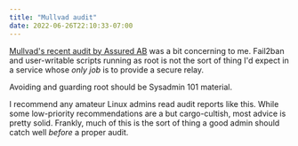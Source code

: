 ```yaml
---
title: "Mullvad audit"
date: 2022-06-26T22:10:33-07:00
---
```

[Mullvad's recent audit by Assured AB](https://www.assured.se/publications/Assured_Mullvad_relay_server_audit_report_2022.pdf) was a bit concerning to me. Fail2ban and user-writable scripts running as root is not the sort of thing I'd expect in a service whose *only job* is to provide a secure relay.

Avoiding and guarding root should be Sysadmin 101 material.

I recommend any amateur Linux admins read audit reports like this. While some low-priority recommendations are a but cargo-cultish, most advice is pretty solid. Frankly, much of this is the sort of thing a good admin should catch well *before* a proper audit.
